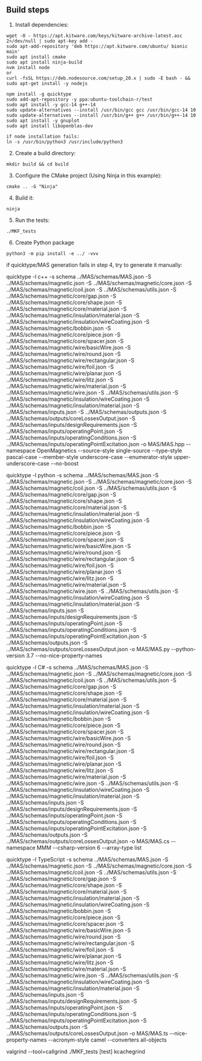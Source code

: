 
## Build steps

1. Install dependencies:

```
wget -O - https://apt.kitware.com/keys/kitware-archive-latest.asc 2>/dev/null | sudo apt-key add -
sudo apt-add-repository 'deb https://apt.kitware.com/ubuntu/ bionic main'
sudo apt install cmake
sudo apt install ninja-build
nvm install node
or
curl -fsSL https://deb.nodesource.com/setup_20.x | sudo -E bash - && sudo apt-get install -y nodejs

npm install -g quicktype
sudo add-apt-repository -y ppa:ubuntu-toolchain-r/test
sudo apt install -y gcc-14 g++-14
sudo update-alternatives --install /usr/bin/gcc gcc /usr/bin/gcc-14 10
sudo update-alternatives --install /usr/bin/g++ g++ /usr/bin/g++-14 10
sudo apt install -y gnuplot
sudo apt install libopenblas-dev

if node installation fails:
ln -s /usr/bin/python3 /usr/include/python3

```

2. Create a build directory:

```
mkdir build && cd build
```

3. Configure the CMake project (Using Ninja in this example):

```
cmake .. -G "Ninja"
```

4. Build it:

```
ninja
```

5. Run the tests:

```
./MKF_tests
```
6. Create Python package

```
python3 -m pip install -e ../ -vvv
```


if quicktype/MAS generation fails in step 4, try to generate it manually:

quicktype -l c++ -s schema ../MAS/schemas/MAS.json -S ../MAS/schemas/magnetic.json -S ../MAS/schemas/magnetic/core.json -S ../MAS/schemas/magnetic/coil.json -S ../MAS/schemas/utils.json -S ../MAS/schemas/magnetic/core/gap.json -S ../MAS/schemas/magnetic/core/shape.json -S ../MAS/schemas/magnetic/core/material.json -S ../MAS/schemas/magnetic/insulation/material.json -S ../MAS/schemas/magnetic/insulation/wireCoating.json -S ../MAS/schemas/magnetic/bobbin.json -S ../MAS/schemas/magnetic/core/piece.json -S ../MAS/schemas/magnetic/core/spacer.json -S ../MAS/schemas/magnetic/wire/basicWire.json -S ../MAS/schemas/magnetic/wire/round.json -S ../MAS/schemas/magnetic/wire/rectangular.json -S ../MAS/schemas/magnetic/wire/foil.json -S ../MAS/schemas/magnetic/wire/planar.json -S ../MAS/schemas/magnetic/wire/litz.json -S ../MAS/schemas/magnetic/wire/material.json -S ../MAS/schemas/magnetic/wire.json -S ../MAS/schemas/utils.json -S ../MAS/schemas/magnetic/insulation/wireCoating.json -S ../MAS/schemas/magnetic/insulation/material.json -S ../MAS/schemas/inputs.json -S ../MAS/schemas/outputs.json -S ../MAS/schemas/outputs/coreLossesOutput.json -S ../MAS/schemas/inputs/designRequirements.json -S ../MAS/schemas/inputs/operatingPoint.json -S ../MAS/schemas/inputs/operatingConditions.json -S ../MAS/schemas/inputs/operatingPointExcitation.json -o MAS/MAS.hpp --namespace OpenMagnetics --source-style single-source --type-style pascal-case --member-style underscore-case --enumerator-style upper-underscore-case --no-boost


quicktype -l python -s schema ../MAS/schemas/MAS.json -S ../MAS/schemas/magnetic.json -S ../MAS/schemas/magnetic/core.json -S ../MAS/schemas/magnetic/coil.json -S ../MAS/schemas/utils.json -S ../MAS/schemas/magnetic/core/gap.json -S ../MAS/schemas/magnetic/core/shape.json -S ../MAS/schemas/magnetic/core/material.json -S ../MAS/schemas/magnetic/insulation/material.json -S ../MAS/schemas/magnetic/insulation/wireCoating.json -S ../MAS/schemas/magnetic/bobbin.json -S ../MAS/schemas/magnetic/core/piece.json -S ../MAS/schemas/magnetic/core/spacer.json -S ../MAS/schemas/magnetic/wire/basicWire.json -S ../MAS/schemas/magnetic/wire/round.json -S ../MAS/schemas/magnetic/wire/rectangular.json -S ../MAS/schemas/magnetic/wire/foil.json -S ../MAS/schemas/magnetic/wire/planar.json -S ../MAS/schemas/magnetic/wire/litz.json -S ../MAS/schemas/magnetic/wire/material.json -S ../MAS/schemas/magnetic/wire.json -S ../MAS/schemas/utils.json -S ../MAS/schemas/magnetic/insulation/wireCoating.json -S ../MAS/schemas/magnetic/insulation/material.json -S ../MAS/schemas/inputs.json -S ../MAS/schemas/inputs/designRequirements.json -S ../MAS/schemas/inputs/operatingPoint.json -S ../MAS/schemas/inputs/operatingConditions.json -S ../MAS/schemas/inputs/operatingPointExcitation.json -S ../MAS/schemas/outputs.json -S ../MAS/schemas/outputs/coreLossesOutput.json -o MAS/MAS.py --python-version 3.7 --no-nice-property-names

quicktype -l C# -s schema ../MAS/schemas/MAS.json -S ../MAS/schemas/magnetic.json -S ../MAS/schemas/magnetic/core.json -S ../MAS/schemas/magnetic/coil.json -S ../MAS/schemas/utils.json -S ../MAS/schemas/magnetic/core/gap.json -S ../MAS/schemas/magnetic/core/shape.json -S ../MAS/schemas/magnetic/core/material.json -S ../MAS/schemas/magnetic/insulation/material.json -S ../MAS/schemas/magnetic/insulation/wireCoating.json -S ../MAS/schemas/magnetic/bobbin.json -S ../MAS/schemas/magnetic/core/piece.json -S ../MAS/schemas/magnetic/core/spacer.json -S ../MAS/schemas/magnetic/wire/basicWire.json -S ../MAS/schemas/magnetic/wire/round.json -S ../MAS/schemas/magnetic/wire/rectangular.json -S ../MAS/schemas/magnetic/wire/foil.json -S ../MAS/schemas/magnetic/wire/planar.json -S ../MAS/schemas/magnetic/wire/litz.json -S ../MAS/schemas/magnetic/wire/material.json -S ../MAS/schemas/magnetic/wire.json -S ../MAS/schemas/utils.json -S ../MAS/schemas/magnetic/insulation/wireCoating.json -S ../MAS/schemas/magnetic/insulation/material.json -S ../MAS/schemas/inputs.json -S ../MAS/schemas/inputs/designRequirements.json -S ../MAS/schemas/inputs/operatingPoint.json -S ../MAS/schemas/inputs/operatingConditions.json -S ../MAS/schemas/inputs/operatingPointExcitation.json -S ../MAS/schemas/outputs.json -S ../MAS/schemas/outputs/coreLossesOutput.json -o MAS/MAS.cs  --namespace MMM --csharp-version 6  --array-type list 

quicktype -l TypeScript -s schema ../MAS/schemas/MAS.json -S ../MAS/schemas/magnetic.json -S ../MAS/schemas/magnetic/core.json -S ../MAS/schemas/magnetic/coil.json -S ../MAS/schemas/utils.json -S ../MAS/schemas/magnetic/core/gap.json -S ../MAS/schemas/magnetic/core/shape.json -S ../MAS/schemas/magnetic/core/material.json -S ../MAS/schemas/magnetic/insulation/material.json -S ../MAS/schemas/magnetic/insulation/wireCoating.json -S ../MAS/schemas/magnetic/bobbin.json -S ../MAS/schemas/magnetic/core/piece.json -S ../MAS/schemas/magnetic/core/spacer.json -S ../MAS/schemas/magnetic/wire/basicWire.json -S ../MAS/schemas/magnetic/wire/round.json -S ../MAS/schemas/magnetic/wire/rectangular.json -S ../MAS/schemas/magnetic/wire/foil.json -S ../MAS/schemas/magnetic/wire/planar.json -S ../MAS/schemas/magnetic/wire/litz.json -S ../MAS/schemas/magnetic/wire/material.json -S ../MAS/schemas/magnetic/wire.json -S ../MAS/schemas/utils.json -S ../MAS/schemas/magnetic/insulation/wireCoating.json -S ../MAS/schemas/magnetic/insulation/material.json -S ../MAS/schemas/inputs.json -S ../MAS/schemas/inputs/designRequirements.json -S ../MAS/schemas/inputs/operatingPoint.json -S ../MAS/schemas/inputs/operatingConditions.json -S ../MAS/schemas/inputs/operatingPointExcitation.json -S ../MAS/schemas/outputs.json -S ../MAS/schemas/outputs/coreLossesOutput.json -o MAS/MAS.ts --nice-property-names --acronym-style camel --converters all-objects


valgrind --tool=callgrind ./MKF_tests [test]
kcachegrind